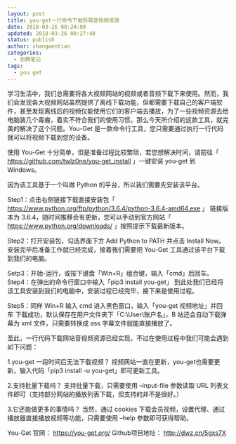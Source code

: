 ```yaml
---
layout: post
title: you-get一行命令下载所需音视频资源
date: 2018-03-26 00:24:00
updated: 2018-03-26 00:27:40
status: publish
author: zhangwentian
categories: 
  - 折腾笔记
tags: 
  - you get
---
```



学习生活中，我们总需要将各大视频网站的视频或者音频下载下来使用。然而，我们会发现各大视频网站虽然提供了离线下载功能，但都需要下载自己的客户端软件，甚至发现离线后的视频仅能使用它们的客户端去播放，为了一些视频资源去给电脑装几个毒瘤，着实不符合我们的使用习惯。那么今天所介绍的这款工具，就完美的解决了这个问题。You-Get 是一款命令行工具，您只需要通过执行一行代码就可以将视频下载到您的设备。

使用 You-Get 十分简单，但是准备过程比较繁琐，若您想解决时间，请前往「 https://github.com/twlz0ne/you-get_install 」一键安装 you-get 到 Windows。

因为该工具基于一个叫做 Python 的平台，所以我们需要先安装该平台。

Step1：点击右侧链接下载直接安装包「 https://www.python.org/ftp/python/3.6.4/python-3.6.4-amd64.exe 」
链接版本为 3.6.4，随时间推移会有更新，您可以手动到官方网站「 https://www.python.org/downloads/ 」按照提示下载最新版本。

Step2：打开安装包，勾选界面下方 Add Python to PATH 并点击 Install Now。
安装完毕后准备工作就已经完成，接着我们需要把 You-Get 工具通过该平台下载到我们的电脑。

Setp3：开始-运行，或按下键盘「Win+R」组合键，输入「cmd」后回车。
Step4：在弹出的命令行窗口中输入「pip3 install you-get」
到此处我们已经将该工具安装到我们的电脑中，安装过程已经完毕，接下来是使用过程。

Step5：同样 Win+R 输入 cmd 进入黑色窗口，输入「you-get 视频地址」并回车
下载成功，默认保存在用户文件夹下「C:\User\账户名」，B 站还会自动下载弹幕为 xml 文件，只需要转换成 ass 字幕文件就能直接播放了。

至此，一行代码下载网站音视频资源已经实现，不过在使用过程中我们可能会遇到如下问题：

1.you-get 一段时间后无法下载视频？
视频网站一直在更新，you-get也需要更新，输入代码「pip3 install -u you-get」即可更新工具。

2.支持批量下载吗？
支持批量下载，只需要使用 –input-file 参数读取 URL 列表文件即可（支持部分网站的播放列表下载，但支持的并不是很好。）

3.它还能做更多的事情吗？
当然，通过 cookies 下载会员视频，设置代理、通过播放器直接播放视频等功能，只需要使用 –help 参数即可获得帮助。

You-Get 官网： https://you-get.org/ 
Github项目地址： http://dwz.cn/5gxs7X 